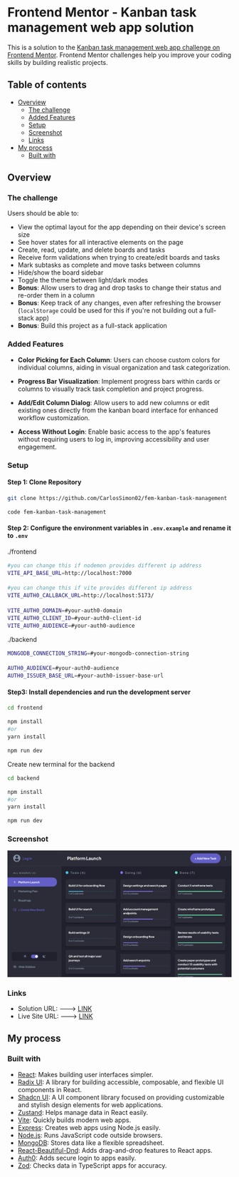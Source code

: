 # Frontend Mentor - Kanban task management web app solution

This is a solution to the [Kanban task management web app challenge on Frontend Mentor](https://www.frontendmentor.io/challenges/kanban-task-management-web-app-wgQLt-HlbB). Frontend Mentor challenges help you improve your coding skills by building realistic projects.

## Table of contents

- [Overview](#overview)
  - [The challenge](#the-challenge)
  - [Added Features](#added-features)
  - [Setup](#setup)
  - [Screenshot](#screenshot)
  - [Links](#links)
- [My process](#my-process)
  - [Built with](#built-with)

## Overview

### The challenge

Users should be able to:

- View the optimal layout for the app depending on their device's screen size
- See hover states for all interactive elements on the page
- Create, read, update, and delete boards and tasks
- Receive form validations when trying to create/edit boards and tasks
- Mark subtasks as complete and move tasks between columns
- Hide/show the board sidebar
- Toggle the theme between light/dark modes
- **Bonus**: Allow users to drag and drop tasks to change their status and re-order them in a column
- **Bonus**: Keep track of any changes, even after refreshing the browser (`localStorage` could be used for this if you're not building out a full-stack app)
- **Bonus**: Build this project as a full-stack application

### Added Features

- **Color Picking for Each Column**: Users can choose custom colors for individual columns, aiding in visual organization and task categorization.

- **Progress Bar Visualization**: Implement progress bars within cards or columns to visually track task completion and project progress.

- **Add/Edit Column Dialog**: Allow users to add new columns or edit existing ones directly from the kanban board interface for enhanced workflow customization.

- **Access Without Login**: Enable basic access to the app's features without requiring users to log in, improving accessibility and user engagement.

### Setup

#### Step 1: Clone Repository

```bash
git clone https://github.com/CarlosSimon02/fem-kanban-task-management
```

```bash
code fem-kanban-task-management
```

#### Step 2: Configure the environment variables in `.env.example` and rename it to `.env`

./frontend

```bash
#you can change this if nodemon provides different ip address
VITE_API_BASE_URL=http://localhost:7000

#you can change this if vite provides different ip address
VITE_AUTH0_CALLBACK_URL=http://localhost:5173/

VITE_AUTH0_DOMAIN=#your-auth0-domain
VITE_AUTH0_CLIENT_ID=#your-auth0-client-id
VITE_AUTH0_AUDIENCE=#your-auth0-audience
```

./backend

```bash
MONGODB_CONNECTION_STRING=#your-mongodb-connection-string

AUTH0_AUDIENCE=#your-auth0-audience
AUTH0_ISSUER_BASE_URL=#your-auth0-issuer-base-url
```

#### Step3: Install dependencies and run the development server

```bash
cd frontend
```

```bash
npm install
#or
yarn install
```

```bash
npm run dev
```

Create new terminal for the backend

```bash
cd backend
```

```bash
npm install
#or
yarn install
```

```bash
npm run dev
```

### Screenshot

![Screenshot of Kanban Web App](./screenshot.png)

### Links

- Solution URL: ---> [LINK](https://www.frontendmentor.io/solutions/kanban-board-web-application-developed-with-mern-stack-cdV3o8b__z)
- Live Site URL: ---> [LINK](https://fem-kanban.onrender.com/)

## My process

### Built with

- [React](https://react.dev/): Makes building user interfaces simpler.
- [Radix UI](https://www.radix-ui.com/): A library for building accessible, composable, and flexible UI components in React.
- [Shadcn UI](https://ui.shadcn.com/): A UI component library focused on providing customizable and stylish design elements for web applications.
- [Zustand](https://zustand-demo.pmnd.rs/): Helps manage data in React easily.
- [Vite](https://vitejs.dev/): Quickly builds modern web apps.
- [Express](https://expressjs.com/): Creates web apps using Node.js easily.
- [Node.js](https://nodejs.org/en): Runs JavaScript code outside browsers.
- [MongoDB](https://www.mongodb.com/): Stores data like a flexible spreadsheet.
- [React-Beautiful-Dnd](https://github.com/atlassian/react-beautiful-dnd): Adds drag-and-drop features to React apps.
- [Auth0](https://auth0.com/): Adds secure login to apps easily.
- [Zod](https://zod.dev/): Checks data in TypeScript apps for accuracy.
